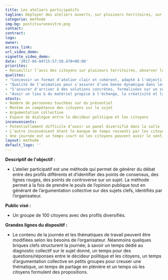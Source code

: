 ```yaml
---
title: Les ateliers participatifs
tagline: Déployer des ateliers ouverts, sur plusieurs territoires, sur une ou plusieurs journées
categorie: methode
img-bg: postitsurunevitre.png
contact:
contract:
logo: 
owner:
access_link:
url_video_demo:
vignette_video_demo:
date: '2017-04-04T15:57:58.478+00:00'
priorites:
- Recueillir l’avis des citoyens sur plusieurs territoires, observer les points de convergence, et générer de l’argumentation collective sur la base d’informations données par l’organisateur 
qualites:
- "Concevoir un format d'atelier clair et cohérent, adapté à l'objectif recherché"
- "Qualité de l'animation pour s'assurer d'une bonne dynamique dans les groupes"
- "S'assurer d'arriver à des solutions concrètes, formalisées sur un support"
- "Avoir un lieu & du matériel propice à l'échange, la créativité et la collaboration"
atouts:
- Nombre de personnes touchées sur du présentiel
- Montée en compétence des citoyens sur le sujet
- Argumentation collective
- Espace de dialogue entre le décideur politique et les citoyens 
inconvenients:
- Potentiellement difficile d’avoir un panel diversifié dans la salle (pour obtenir un groupe aux profils variés, cela implique d’y consacrer des moyens pour un tirage au sort ou une panelisation sur une base d’inscrits volontaires par exemple). Autrement, si cela repose uniquement sur le volontariat, le risque est d’avoir des publics plutôt proches du sujet et pas nécessairement diversifiés.
- L’autre inconvénient étant le manque de temps ressenti par les citoyens dans la mesure où ils reçoivent de l’information qu’ils n’ont pas toujours le temps de pouvoir intégrer à leur réflexion. 
- Une journée est un temps court où les citoyens peuvent avoir le sentiment de n’avoir rien pu creuser et deux journées engendrent des coûts supérieurs si l’on veut recruter des citoyens à l’échelle d’une région par exemple (hébergement, frais de transports et restauration multipliés par deux).
layout: methode
default_logo: ''
---
```


**Descriptif de l'objectif :**
* L’atelier participatif est une méthode qui permet de générer du débat entre des profils différents et d’identifier des points de consensus, des lignes rouges, des points de controverse sur un sujet. La méthode permet à la fois de prendre le pouls de l’opinion publique tout en générant de l’argumentation collective sur des sujets clefs, identifiés par l’organisateur. 

**Public visé :** 
* Un groupe de 100 citoyens avec des profils diversifiés. 
 
**Grandes lignes du  dispositif :**
* Le contenu de la journée et les thématiques de travail peuvent être modifiées selon les besoins de l’organisateur. Néanmoins quelques briques clefs structurent la journée; à savoir un temps dédié au diagnostic collectif sur le sujet donné, un temps pour des questions/réponses entre le décideur politique et les citoyens, un temps d’argumentation collective en petits groupes pour creuser une thématique, un temps de partage en plénière et un temps où les citoyens formulent des propositions. 